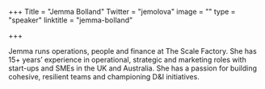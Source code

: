 +++
Title = "Jemma Bolland"
Twitter = "jemolova"
image = ""
type = "speaker"
linktitle = "jemma-bolland"

+++

Jemma runs operations, people and finance at The Scale Factory. She has 15+ years’ experience in operational, strategic and marketing roles with start-ups and SMEs in the UK and Australia. She has a passion for building cohesive, resilient teams and championing D&I initiatives. 
